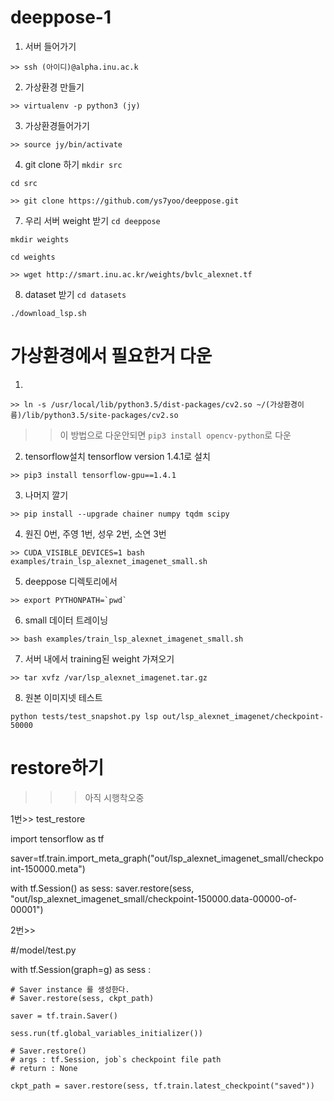 # deeppose-1

1. 서버 들어가기
```
>> ssh (아이디)@alpha.inu.ac.k
```

2. 가상환경 만들기
```
>> virtualenv -p python3 (jy)
```

3. 가상환경들어가기
```
>> source jy/bin/activate
```

4. git clone 하기
`mkdir src`

`cd src`

```
>> git clone https://github.com/ys7yoo/deeppose.git
```

7. 우리 서버 weight 받기
`cd deeppose`
  
`mkdir weights`

`cd weights`
```
>> wget http://smart.inu.ac.kr/weights/bvlc_alexnet.tf
```

8. dataset 받기
`cd datasets`

`./download_lsp.sh`



# 가상환경에서 필요한거 다운

1. 
```
>> ln -s /usr/local/lib/python3.5/dist-packages/cv2.so ~/(가상환경이름)/lib/python3.5/site-packages/cv2.so
```
>> 이 방법으로 다운안되면 `pip3 install opencv-python`로 다운


2. tensorflow설치 tensorflow version 1.4.1로 설치 
```
>> pip3 install tensorflow-gpu==1.4.1
```

3. 나머지 깔기
```
>> pip install --upgrade chainer numpy tqdm scipy
```

4. 원진 0번,  주영 1번, 성우 2번, 소연 3번
```
>> CUDA_VISIBLE_DEVICES=1 bash examples/train_lsp_alexnet_imagenet_small.sh
```

5. deeppose 디렉토리에서
```
>> export PYTHONPATH=`pwd`
```

6. small 데이터 트레이닝
```
>> bash examples/train_lsp_alexnet_imagenet_small.sh 
```

7. 서버 내에서 training된 weight 가져오기 
```
>> tar xvfz /var/lsp_alexnet_imagenet.tar.gz 
```

8. 원본 이미지넷 테스트
```
python tests/test_snapshot.py lsp out/lsp_alexnet_imagenet/checkpoint-50000
```



# restore하기

>>> 아직 시행착오중

1번>>
test_restore

import tensorflow as tf

saver=tf.train.import_meta_graph("out/lsp_alexnet_imagenet_small/checkpoint-150000.meta")

with tf.Session() as sess:
saver.restore(sess, "out/lsp_alexnet_imagenet_small/checkpoint-150000.data-00000-of-00001")

2번>>

#/model/test.py

with tf.Session(graph=g) as sess :

    # Saver instance 를 생성한다.
    # Saver.restore(sess, ckpt_path)

    saver = tf.train.Saver()

    sess.run(tf.global_variables_initializer())

    # Saver.restore()
    # args : tf.Session, job`s checkpoint file path
    # return : None

    ckpt_path = saver.restore(sess, tf.train.latest_checkpoint("saved"))

